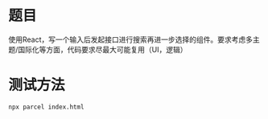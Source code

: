 # 题目

使用React，写一个输入后发起接口进行搜索再进一步选择的组件。要求考虑多主题/国际化等方面，代码要求尽最大可能复用（UI，逻辑）

# 测试方法

```
npx parcel index.html
```